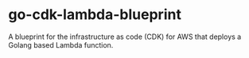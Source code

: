 # go-cdk-lambda-blueprint
A blueprint for the infrastructure as code (CDK) for AWS that deploys a Golang based Lambda function.
